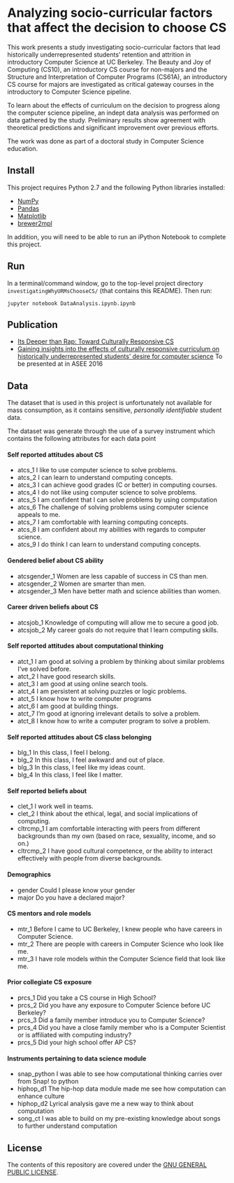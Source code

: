 # Analyzing socio-curricular factors that affect the decision to choose CS


This work presents a study investigating socio-curricular factors that lead historically underrepresented students’ retention and attrition in introductory Computer Science at UC Berkeley. The Beauty and Joy of Computing (CS10), an introductory CS course for non-majors and the Structure and Interpretation of Computer Programs (CS61A), an introductory CS course for majors are investigated as critical gateway courses in the introductory to Computer Science pipeline.

To learn about the effects of curriculum on the decision to progress along the computer science pipeline, an indept data analysis was performed on data gathered by the study. Preliminary results show agreement with theoretical predictions and significant improvement over previous efforts. 

The work was done as part of a doctoral study in Computer Science education. 

## Install

This project requires Python 2.7 and the following Python libraries installed:

- [NumPy](http://www.numpy.org/)
- [Pandas](http://pandas.pydata.org/)
- [Matplotlib](http://matplotlib.org/)
- [brewer2mpl](https://pypi.python.org/pypi/brewer2mpl/1.4)


In addition, you will need to be able to run an iPython Notebook to complete this project.


## Run

In a terminal/command window, go to the top-level project directory `investigatingWhyURMsChooseCS/` (that contains this README). Then run:

```jupyter notebook DataAnalysis.ipynb.ipynb```

## Publication
- [Its Deeper than Rap: Toward Culturally Responsive CS](http://dl.acm.org/citation.cfm?id=2604994)
- [Gaining insights into the effects of culturally responsive curriculum on historically underrepresented students’ desire for computer science](Miller_ASEE_2016_DRAFT.pdf) To be presented at in ASEE 2016

## Data

The dataset that is used in this project is unfortunately not available for mass consumption, as it contains sensitive, *personally identifiable* student data.

The dataset was generate through the use of a survey instrument which contains the following attributes for each data point

#### Self reported attitudes about CS
- atcs_1 I like to use computer science to solve problems.
- atcs_2 I can learn to understand computing concepts.
- atcs_3 I can achieve good grades (C or better) in computing courses.
- atcs_4 I do not like using computer science to solve problems.
- atcs_5 I am confident that I can solve problems by using computation
- atcs_6 The challenge of solving problems using computer science appeals to me.
- atcs_7 I am comfortable with learning computing concepts.
- atcs_8 I am confident about my abilities with regards to computer science.
- atcs_9 I do think I can learn to understand computing concepts.

#### Gendered belief about CS ability
- atcsgender_1 Women are less capable of success in CS than men.
- atcsgender_2 Women are smarter than men.
- atcsgender_3 Men have better math and science abilities than women.

#### Career driven beliefs about CS
- atcsjob_1 Knowledge of computing will allow me to secure a good job.
- atcsjob_2 My career goals do not require that I learn computing skills.

#### Self reported attitudes about computational thinking
- atct_1 I am good at solving a problem by thinking about similar problems I’ve solved before.
- atct_2 I have good research skills.
- atct_3 I am good at using online search tools.
- atct_4 I am persistent at solving puzzles or logic problems.
- atct_5 I know how to write computer programs
- atct_6 I am good at building things.
- atct_7 I’m good at ignoring irrelevant details to solve a problem.
- atct_8 I know how to write a computer program to solve a problem.

#### Self reported attitudes about CS class belonging
- blg_1 In this class, I feel I belong.
- blg_2 In this class, I feel awkward and out of place.
- blg_3 In this class, I feel like my ideas count.
- blg_4 In this class, I feel like I matter.

#### Self reported beliefs about 
- clet_1 I work well in teams.
- clet_2 I think about the ethical, legal, and social implications of computing.
- cltrcmp_1 I am comfortable interacting with peers from different backgrounds than my own (based on race, sexuality, income, and so on.)
- cltrcmp_2 I have good cultural competence, or the ability to interact effectively with people from diverse backgrounds.

#### Demographics
- gender Could I please know your gender
- major Do you have a declared major?

#### CS mentors and role models
- mtr_1 Before I came to UC Berkeley, I knew people who have careers in Computer Science.
- mtr_2 There are people with careers in Computer Science who look like me.
- mtr_3 I have role models within the Computer Science field that look like me.

#### Prior collegiate CS exposure
- prcs_1 Did you take a CS course in High School?
- prcs_2 Did you have any exposure to Computer Science before UC Berkeley?
- prcs_3 Did a family member introduce you to Computer Science?
- prcs_4 Did you have a close family member who is a Computer Scientist or is affiliated with computing industry?
- prcs_5 Did your high school offer AP CS?

#### Instruments pertaining to data science module
- snap_python I was able to see how computational thinking carries over from Snap! to python
- hiphop_d1 The hip-hop data module made me see how computation can enhance culture
- hiphop_d2 Lyrical analysis gave me a new way to think about computation
- song_ct I was able to build on my pre-existing knowledge about songs to further understand computation


## License

The contents of this repository are covered under the [GNU GENERAL PUBLIC LICENSE](License.md).

